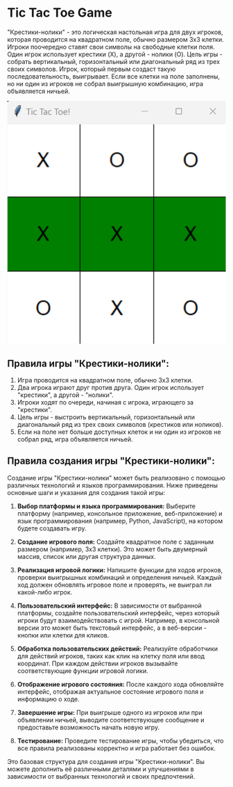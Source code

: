 # Tic Tac Toe Game

"Крестики-нолики" - это логическая настольная игра для двух игроков, которая проводится на квадратном поле, обычно размером 3x3 клетки. Игроки поочередно ставят свои символы на свободные клетки поля. Один игрок использует крестики (X), а другой - нолики (O). Цель игры - собрать вертикальный, горизонтальный или диагональный ряд из трех своих символов. Игрок, который первым создаст такую последовательность, выигрывает. Если все клетки на поле заполнены, но ни один из игроков не собрал выигрышную комбинацию, игра объявляется ничьей.

![ticTacToeGame.png](..%2F..%2F..%2Fsource%2FticTacToeGame.png)

## Правила игры "Крестики-нолики":

1. Игра проводится на квадратном поле, обычно 3x3 клетки.
2. Два игрока играют друг против друга. Один игрок использует "крестики", а другой - "нолики".
3. Игроки ходят по очереди, начиная с игрока, играющего за "крестики".
4. Цель игры - выстроить вертикальный, горизонтальный или диагональный ряд из трех своих символов (крестиков или ноликов).
5. Если на поле нет больше доступных клеток и ни один из игроков не собрал ряд, игра объявляется ничьей.

## Правила создания игры "Крестики-нолики":

Создание игры "Крестики-нолики" может быть реализовано с помощью различных технологий и языков программирования. Ниже приведены основные шаги и указания для создания такой игры:

1. **Выбор платформы и языка программирования:** Выберите платформу (например, консольное приложение, веб-приложение) и язык программирования (например, Python, JavaScript), на котором будете создавать игру.

2. **Создание игрового поля:** Создайте квадратное поле с заданным размером (например, 3x3 клетки). Это может быть двумерный массив, список или другая структура данных.

3. **Реализация игровой логики:** Напишите функции для ходов игроков, проверки выигрышных комбинаций и определения ничьей. Каждый ход должен обновлять игровое поле и проверять, не выиграл ли какой-либо игрок.

4. **Пользовательский интерфейс:** В зависимости от выбранной платформы, создайте пользовательский интерфейс, через который игроки будут взаимодействовать с игрой. Например, в консольной версии это может быть текстовый интерфейс, а в веб-версии - кнопки или клетки для кликов.

5. **Обработка пользовательских действий:** Реализуйте обработчики для действий игроков, таких как клик на клетку поля или ввод координат. При каждом действии игроков вызывайте соответствующие функции игровой логики.

6. **Отображение игрового состояния:** После каждого хода обновляйте интерфейс, отображая актуальное состояние игрового поля и информацию о ходе.

7. **Завершение игры:** При выигрыше одного из игроков или при объявлении ничьей, выводите соответствующее сообщение и предоставьте возможность начать новую игру.

8. **Тестирование:** Проведите тестирование игры, чтобы убедиться, что все правила реализованы корректно и игра работает без ошибок.

Это базовая структура для создания игры "Крестики-нолики". Вы можете дополнить её различными деталями и улучшениями в зависимости от выбранных технологий и своих предпочтений.